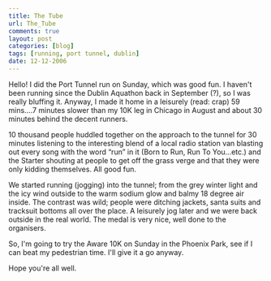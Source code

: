 ```yaml
---
title: The Tube
url: The_Tube
comments: true
layout: post
categories: [blog]
tags: [running, port tunnel, dublin]
date: 12-12-2006
---
```

<p class="intro">Hello! I did the Port Tunnel run on Sunday, which was good fun. I haven't been running since the Dublin Aquathon back in September (?), so I was really bluffing it. Anyway, I made it home in a leisurely (read: crap) 59 mins&#8230;.7 minutes slower than my 10K leg in Chicago in August and about 30 minutes behind the decent runners.
</p>
10 thousand people huddled together on the approach to the tunnel for 30 minutes listening to the interesting blend of a local radio station van blasting out every song with the word &#8220;run&#8221; in it (Born to Run, Run To You&#8230;etc.) and the Starter shouting at people to get off the grass verge and that they were only kidding themselves. All good fun.

We started running (jogging) into the tunnel; from the grey winter light and the icy wind outside to the warm sodium glow and balmy 18 degree air inside. The contrast was wild; people were ditching jackets, santa suits and tracksuit bottoms all over the place. A leisurely jog later and we were back outside in the real world. The medal is very nice, well done to the organisers.

So, I'm going to try the Aware 10K on Sunday in the Phoenix Park, see if I can beat my pedestrian time. I'll give it a go anyway.

Hope you're all well.

